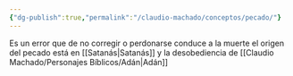 ```yaml
---
{"dg-publish":true,"permalink":"/claudio-machado/conceptos/pecado/"}
---
```


Es un error que de no corregir o perdonarse conduce a la muerte el origen del pecado está en [[Satanás\|Satanás]] y la desobediencia de [[Claudio Machado/Personajes Bíblicos/Adán\|Adán]] 